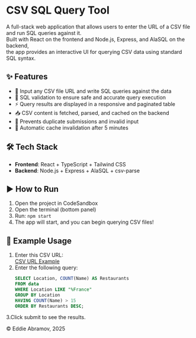 # CSV SQL Query Tool

A full-stack web application that allows users to enter the URL of a CSV file and run SQL queries against it.  
Built with React on the frontend and Node.js, Express, and AlaSQL on the backend,  
the app provides an interactive UI for querying CSV data using standard SQL syntax.

## ✨ Features

- 🧾 Input any CSV file URL and write SQL queries against the data
- 🧠 SQL validation to ensure safe and accurate query execution
- ⚡ Query results are displayed in a responsive and paginated table
- 📥 CSV content is fetched, parsed, and cached on the backend
- 🚫 Prevents duplicate submissions and invalid input
- 🧹 Automatic cache invalidation after 5 minutes

## 🛠 Tech Stack

- **Frontend**: React + TypeScript + Tailwind CSS
- **Backend**: Node.js + Express + AlaSQL + csv-parse

## ▶️ How to Run

1. Open the project in CodeSandbox
2. Open the terminal (bottom panel)
3. Run: `npm start`
4. The app will start, and you can begin querying CSV files!

## 🧪 Example Usage

1. Enter this CSV URL:  
   [CSV URL Example](https://raw.githubusercontent.com/ngshiheng/michelin-my-maps/main/data/michelin_my_maps.csv)
2. Enter the following query:
   ```sql
   SELECT Location, COUNT(Name) AS Restaurants
   FROM data
   WHERE Location LIKE "%France"
   GROUP BY Location
   HAVING COUNT(Name) > 15
   ORDER BY Restaurants DESC;
   ```

3.Click submit to see the results.

© Eddie Abramov, 2025
